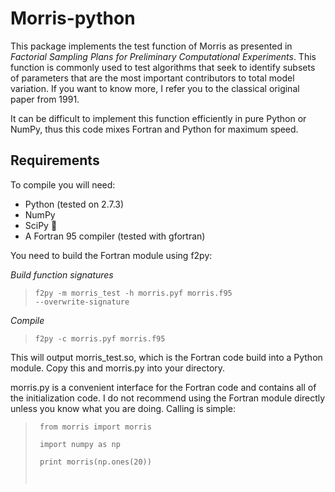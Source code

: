 Morris-python
=============

This package implements the test function of Morris as presented in *Factorial Sampling Plans for Preliminary Computational Experiments*. This function is commonly used to test algorithms that seek to identify subsets of parameters that are the most important contributors to total model variation. If you want to know more, I refer you to the classical original paper from 1991.

It can be difficult to implement this function efficiently in pure Python or NumPy, thus this code mixes Fortran and Python for maximum speed.

Requirements
------------

To compile you will need:

* Python (tested on 2.7.3)
* NumPy
* SciPy 
* A Fortran 95 compiler (tested with gfortran)

You need to build the Fortran module using f2py:

*Build function signatures*

> <code>f2py -m morris_test -h morris.pyf morris.f95 --overwrite-signature</code>

*Compile*

> <code>f2py -c morris.pyf morris.f95</code>

This will output morris_test.so, which is the Fortran code build into a Python module. Copy this and morris.py into your directory.

morris.py is a convenient interface for the Fortran code and contains all of the initialization code. I do not recommend using the Fortran module directly unless you know what you are doing. Calling is simple:

> <code> from morris import morris</code>
>
> <code> import numpy as np</code>
> 
> <code> print morris(np.ones(20))
